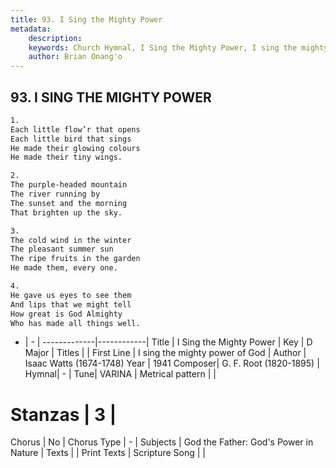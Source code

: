 ```yaml
---
title: 93. I Sing the Mighty Power
metadata:
    description: 
    keywords: Church Hymnal, I Sing the Mighty Power, I sing the mighty power of God, 
    author: Brian Onang'o
---
```



## 93. I SING THE MIGHTY POWER

```txt
1.
Each little flow’r that opens
Each little bird that sings
He made their glowing colours
He made their tiny wings.

2.
The purple-headed mountain
The river running by
The sunset and the morning
That brighten up the sky.

3.
The cold wind in the winter
The pleasant summer sun
The ripe fruits in the garden
He made them, every one.

4.
He gave us eyes to see them
And lips that we might tell
How great is God Almighty
Who has made all things well.
```

- |   -  |
-------------|------------|
Title | I Sing the Mighty Power |
Key | D Major |
Titles |  |
First Line | I sing the mighty power of God |
Author | Isaac Watts (1674-1748)
Year | 1941
Composer| G. F. Root (1820-1895) |
Hymnal|  - |
Tune| VARINA |
Metrical pattern | |
# Stanzas | 3 |
Chorus | No |
Chorus Type | - |
Subjects | God the Father: God's Power in Nature |
Texts |  |
Print Texts | 
Scripture Song |  |
  
